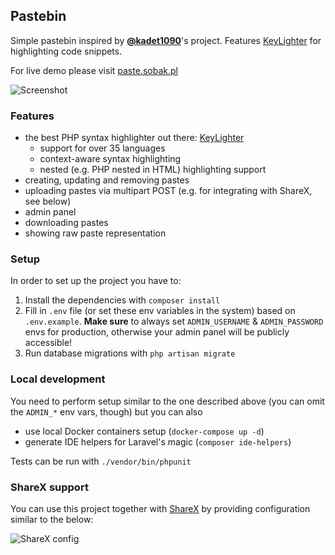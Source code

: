 ## Pastebin

Simple pastebin inspired by **[@kadet1090](https://github.com/kadet1090)**'s project. Features
[KeyLighter][keylighter] for highlighting code snippets.

For live demo please visit [paste.sobak.pl](http://paste.sobak.pl)

![Screenshot](https://i.imgur.com/mcwzkPf.png)

### Features

- the best PHP syntax highlighter out there: [KeyLighter][keylighter]
  - support for over 35 languages
  - context-aware syntax highlighting
  - nested (e.g. PHP nested in HTML) highlighting support
- creating, updating and removing pastes
- uploading pastes via multipart POST (e.g. for integrating with ShareX, see below)
- admin panel
- downloading pastes
- showing raw paste representation

### Setup

In order to set up the project you have to:

1. Install the dependencies with `composer install`
2. Fill in `.env` file (or set these env variables in the system) based on `.env.example`.
   **Make sure** to always set `ADMIN_USERNAME` & `ADMIN_PASSWORD` envs for production,
   otherwise your admin panel will be publicly accessible!
3. Run database migrations with `php artisan migrate`

### Local development

You need to perform setup similar to the one described above (you can omit the `ADMIN_*` env
vars, though) but you can also

- use local Docker containers setup (`docker-compose up -d`)
- generate IDE helpers for Laravel's magic (`composer ide-helpers`)

Tests can be run with `./vendor/bin/phpunit`

### ShareX support

You can use this project together with [ShareX](https://getsharex.com) by providing
configuration similar to the below:

![ShareX config](http://i.imgur.com/It9I8fa.png)


[keylighter]: https://keylighter.kadet.net

